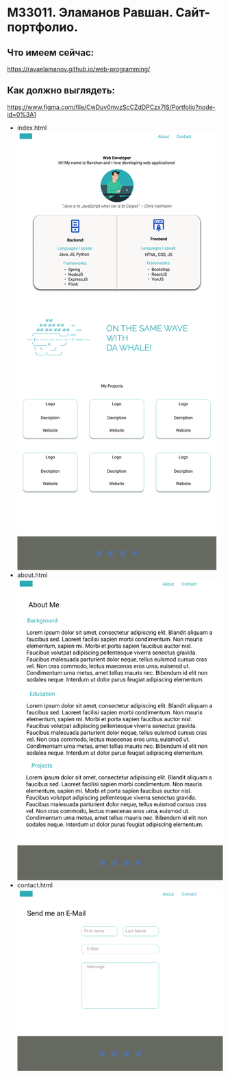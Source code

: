 # M33011. Эламанов Равшан. Сайт-портфолио.
## Что имеем сейчас:
https://ravaelamanov.github.io/web-programming/
## Как должно выглядеть:
https://www.figma.com/file/CwDuv0mvzScCZdDPCzx7IS/Portfolio?node-id=0%3A1
- index.html
![index.html](https://github.com/ravaelamanov/web-programming/blob/develop/img/index.png)
- about.html
![about.html](https://github.com/ravaelamanov/web-programming/blob/develop/img/about.png)
- contact.html
![contact.html](https://github.com/ravaelamanov/web-programming/blob/develop/img/contact.png)
